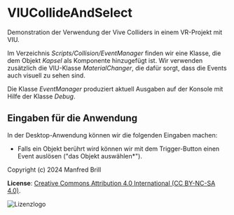 # VIUCollideAndSelect

Demonstration der Verwendung der Vive Colliders in einem VR-Projekt mit VIU.

Im Verzeichnis *Scripts/Collision/EventManager* finden wir eine Klasse,
die dem Objekt *Kapsel* als Komponente hinzugefügt ist. Wir verwenden zusätzlich
die VIU-Klasse *MaterialChanger*, die dafür sorgt, dass die Events auch visuell
zu sehen sind.

Die Klasse *EventManager* produziert aktuell Ausgaben auf der Konsole mit Hilfe 
der Klasse *Debug*.

## Eingaben für die Anwendung
In der Desktop-Anwendung können wir die folgenden Eingaben machen:

- Falls ein Objekt berührt wird können wir mit dem Trigger-Button einen Event auslösen ("das 
Objekt auswählen*").

Copyright (c) 2024 Manfred Brill

**License**: [Creative Commons Attribution 4.0 International (CC BY-NC-SA 4.0)](https://creativecommons.org/licenses/by-nc-sa/4.0/).  

![Lizenzlogo](https://licensebuttons.net/l/by-nc-sa/3.0/de/88x31.png)
